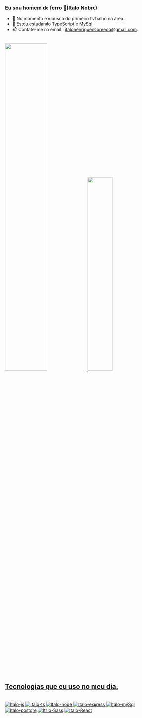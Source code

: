 ### Eu sou homem de ferro 🤖(Italo Nobre)

- 🔭 No momento em busca do primeiro trabalho na área.
- 🌱 Estou estudando TypeScript e MySql.
- 📫 Contate-me no email : italohenriquenobreeoq@gmail.com.

##

 <div>
  <a href="https://github.com/italohsn">
    <img  width="52%" src="https://github-readme-stats.vercel.app/api?username=italohsn&count_private=true&show_icons=true&theme=codeSTACKr&include_all_commits=true)]"/>
    <img  width="40%" src="https://github-readme-stats.vercel.app/api/top-langs/?username=italohsn&layout=compact&langs_count=16&theme=codeSTACKr"/>
 </div>
 
 ## Tecnologias que eu uso no meu dia.
 
 <div style="display: inline_block"><br>
   <img align="center" alt="Italo-js" src="https://img.shields.io/badge/JavaScript-323330?style=for-the-badge&logo=javascript&logoColor=F7DF1E" />
   <img align="center" alt="Italo-ts" src="https://img.shields.io/badge/TypeScript-007ACC?style=for-the-badge&logo=typescript&logoColor=white" />
   <img align="center" alt="Italo-node" src="https://img.shields.io/badge/Node.js-43853D?style=for-the-badge&logo=node.js&logoColor=black" />
   <img align="center" alt="Italo-express" src="https://img.shields.io/badge/Express.js-404D59?style=for-the-badge" />
   <img align="center" alt="Italo-mySql" src="https://img.shields.io/badge/MySQL-00000F?style=for-the-badge&logo=mysql&logoColor=white" />
   <img align="center" alt="Italo-postgre" src="https://img.shields.io/badge/PostgreSQL-316192?style=for-the-badge&logo=postgresql&logoColor=white" />
   <img align="center" alt="Italo-Sass" src="https://img.shields.io/badge/Sass-CC6699?style=for-the-badge&logo=sass&logoColor=white" />
   <img align="center" alt="Italo-React" src="https://img.shields.io/badge/React-20232A?style=for-the-badge&logo=react&logoColor=61DAFB" />   
 </div>
 
 ##
 

 
 
 
 
  
